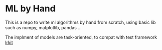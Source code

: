 # ML by Hand

This is a repo to write ml algorithms by hand from scratch, using basic lib such as numpy, matplotlib, pandas ...

The implment of models are task-oriented, to compat with test framework [lrkit](https://github.com/HugoPhi/lrkit.git)
